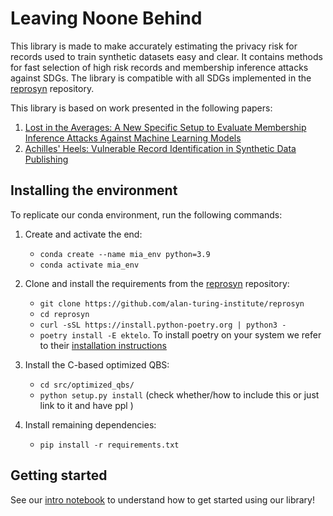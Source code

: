 # Leaving Noone Behind

This library is made to make accurately estimating the privacy risk for records used to train synthetic datasets easy and clear. It contains methods for fast selection of high risk records and membership inference attacks against SDGs. The library is compatible with all SDGs implemented in the [reprosyn](https://github.com/alan-turing-institute/reprosyn) repository.

This library is based on work presented in the following papers:
1. [Lost in the Averages: A New Specific Setup to Evaluate Membership Inference Attacks Against Machine Learning Models](https://arxiv.org/abs/2405.15423)
2. [Achilles' Heels: Vulnerable Record Identification in Synthetic Data Publishing](https://arxiv.org/abs/2306.10308)

## Installing the environment

To replicate our conda environment, run the following commands:

1. Create and activate the end:
    - `conda create --name mia_env python=3.9`
    - `conda activate mia_env`

2. Clone and install the requirements from the [reprosyn](https://github.com/alan-turing-institute/reprosyn) repository:
    - `git clone https://github.com/alan-turing-institute/reprosyn`
    - `cd reprosyn`
    - `curl -sSL https://install.python-poetry.org | python3 -`
    - `poetry install -E ektelo`. To install poetry on your system we refer to their [installation instructions](https://python-poetry.org/docs/#installing-with-the-official-installer)

3. Install the C-based optimized QBS:
    - `cd src/optimized_qbs/`
    - `python setup.py install` (check whether/how to include this or just link to it and have ppl )

4. Install remaining dependencies:
    - `pip install -r requirements.txt`

## Getting started

See our [intro notebook](https://gitlab.doc.ic.ac.uk/cpg/research/leaving-noone-behind/-/blob/master/example.ipynb?ref_type=heads) to understand how to get started using our library!